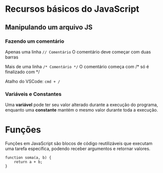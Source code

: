 # Recursos básicos do JavaScript

## Manipulando um arquivo JS

### Fazendo um comentário

Apenas uma linha `// Comentário` O comentário deve começar com duas barras

Mais de uma linha `/* Comentário */` O comentário começa com /* só é finalizado com */

Atalho do VSCode: `cmd + /`

### Variáveis e Constantes

Uma **variável** pode ter seu valor alterado durante a execução do programa, enquanto uma **constante** mantém o mesmo valor durante toda a execução.

# Funções

Funções em JavaScript são blocos de código reutilizáveis que executam uma tarefa específica, podendo receber argumentos e retornar valores.

```
function soma(a, b) {
    return a + b;
}
```







